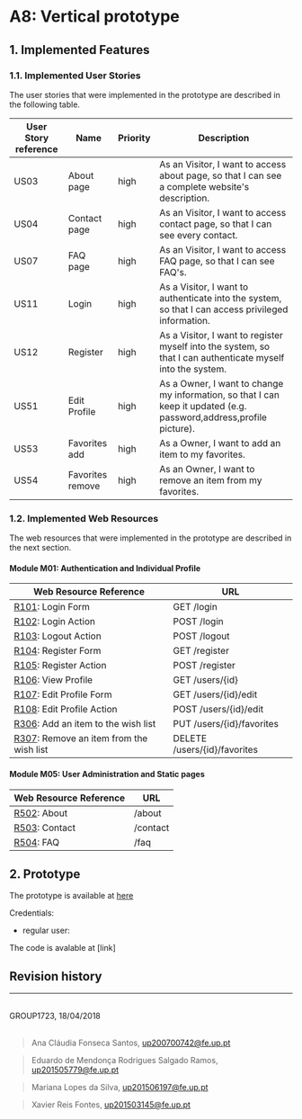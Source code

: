 # A8: Vertical prototype

## 1. Implemented Features

### 1.1. Implemented User Stories

The user stories that were implemented in the prototype are described in the following table.


| User Story reference | Name                   | Priority                   | Description                   |
| -------------------- | ---------------------- | -------------------------- | ----------------------------- |
| US03               | About page	 | high | As an Visitor, I want to access about page, so that I can see a complete website's description. |
| US04              | Contact page	 | high | As an Visitor, I want to access contact page, so that I can see every contact. |
| US07              | FAQ page	 | high | As an Visitor, I want to access FAQ page, so that I can see FAQ's. |
| US11              | Login	 | high | As a Visitor, I want to authenticate into the system, so that I can access privileged information. |
| US12              | Register	 | high | As a Visitor, I want to register myself into the system, so that I can authenticate myself into the system. |
| US51              | Edit Profile | high | As a Owner, I want to change my information, so that I can keep it updated (e.g. password,address,profile picture). |
| US53              | Favorites add | high | As a Owner, I want to add an item to my favorites. |
| US54              | Favorites remove | high | As an Owner, I want to remove an item from my favorites. |


### 1.2. Implemented Web Resources

The web resources that were implemented in the prototype are described in the next section.

#### Module M01: Authentication and Individual Profile

| Web Resource Reference | URL                            |
| ---------------------- | ------------------------------ |
| [R101](https://github.com/xfontes42/lbaw1723/blob/artefacts/A7/A7.md#r101-login-form): Login Form | GET /login |
| [R102](https://github.com/xfontes42/lbaw1723/blob/artefacts/A7/A7.md#r102-login-action): Login Action | POST /login |
| [R103](https://github.com/xfontes42/lbaw1723/blob/artefacts/A7/A7.md#r103-logout-action): Logout Action | POST /logout |
| [R104](https://github.com/xfontes42/lbaw1723/blob/artefacts/A7/A7.md#r104-register-form): Register Form | GET /register |
| [R105](https://github.com/xfontes42/lbaw1723/blob/artefacts/A7/A7.md#r105-register-action): Register Action | POST /register |
| [R106](https://github.com/xfontes42/lbaw1723/blob/artefacts/A7/A7.md#r106-view-profile): View Profile | GET /users/{id} |
| [R107](https://github.com/xfontes42/lbaw1723/blob/artefacts/A7/A7.md#r107-edit-profile-form): Edit Profile Form | GET /users/{id}/edit |
| [R108](https://github.com/xfontes42/lbaw1723/blob/artefacts/A7/A7.md#r108-edit-profile-action): Edit Profile Action | POST  /users/{id}/edit |
| [R306](https://github.com/xfontes42/lbaw1723/blob/artefacts/A7/A7.md#r306-add-an-item-to-the-wish-list): Add an item to the wish list | PUT /users/{id}/favorites |
| [R307](https://github.com/xfontes42/lbaw1723/blob/artefacts/A7/A7.md#r307-remove-an-item-from-the-wish-list): Remove an item from the wish list | DELETE /users/{id}/favorites |


#### Module M05: User Administration and Static pages

| Web Resource Reference | URL                            |
| ---------------------- | ------------------------------ |
| [R502](https://github.com/xfontes42/lbaw1723/blob/artefacts/A7/A7.md#r502-about): About | /about |
| [R503](https://github.com/xfontes42/lbaw1723/blob/artefacts/A7/A7.md#r503-contact): Contact | /contact |
| [R504](https://github.com/xfontes42/lbaw1723/blob/artefacts/A7/A7.md#r504-faq): FAQ | /faq |

## 2. Prototype

The prototype is available at [here](http://lbaw1723.lbaw-prod.fe.up.pt/homepage) 

Credentials:

+ regular user:

The code is avalable at [link]


## Revision history



***

<br>
GROUP1723, 18/04/2018
<br>
<br>

> Ana Cláudia Fonseca Santos, up200700742@fe.up.pt

> Eduardo de Mendonça Rodrigues Salgado Ramos, up201505779@fe.up.pt

> Mariana Lopes da Silva, up201506197@fe.up.pt

> Xavier Reis Fontes, up201503145@fe.up.pt
